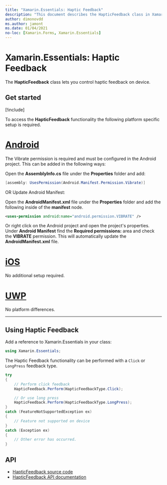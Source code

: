 ```yaml
---
title: "Xamarin.Essentials: Haptic Feedback"
description: "This document describes the HapticFeedback class in Xamarin.Essentials, which lets you control haptic feedback on device."
author: dimonovdd
ms.author: jamont
ms.date: 01/04/2021
no-loc: [Xamarin.Forms, Xamarin.Essentials]
---
```


# Xamarin.Essentials: Haptic Feedback

The **HapticFeedback** class lets you control haptic feedback on device.

## Get started

[!include[](~/essentials/includes/get-started.md)]

To access the **HapticFeedback** functionality the following platform specific setup is required.

# [Android](#tab/android)

The Vibrate permission is required and must be configured in the Android project. This can be added in the following ways:

Open the **AssemblyInfo.cs** file under the **Properties** folder and add:

```csharp
[assembly: UsesPermission(Android.Manifest.Permission.Vibrate)]
```

OR Update Android Manifest:

Open the **AndroidManifest.xml** file under the **Properties** folder and add the following inside of the **manifest** node.

```xml
<uses-permission android:name="android.permission.VIBRATE" />
```

Or right click on the Android project and open the project's properties. Under **Android Manifest** find the **Required permissions:** area and check the **VIBRATE** permission. This will automatically update the **AndroidManifest.xml** file.

# [iOS](#tab/ios)

No additional setup required.

# [UWP](#tab/uwp)

No platform differences.

-----

## Using Haptic Feedback

Add a reference to Xamarin.Essentials in your class:

```csharp
using Xamarin.Essentials;
```

The Haptic Feedback functionality can be performed with a `Click` or `LongPress` feedback type.

```csharp
try
{
    // Perform click feedback
    HapticFeedback.Perform(HapticFeedbackType.Click);

    // Or use long press    
    HapticFeedback.Perform(HapticFeedbackType.LongPress);
}
catch (FeatureNotSupportedException ex)
{
    // Feature not supported on device
}
catch (Exception ex)
{
    // Other error has occurred.
}
```

## API

- [HapticFeedback source code](https://github.com/xamarin/Essentials/tree/main/Xamarin.Essentials/HapticFeedback)
- [HapticFeedback API documentation](xref:Xamarin.Essentials.HapticFeedback)
